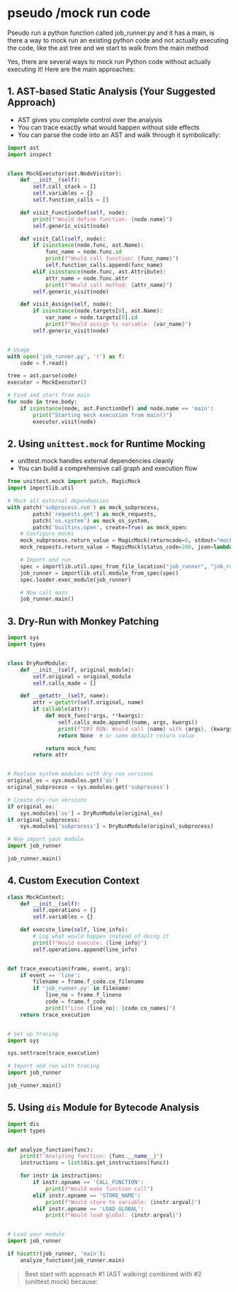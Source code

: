 # pseudo /mock run code

Pseudo run a python function called job_runner.py and it has a main, is there a way to mock run an existing python
code and not actually executing the code, like the ast tree and we start to walk from the main method

Yes, there are several ways to mock run Python code without actually executing it! Here are the main approaches:

## 1. AST-based Static Analysis (Your Suggested Approach)

- AST gives you complete control over the analysis
- You can trace exactly what would happen without side effects
- You can parse the code into an AST and walk through it symbolically:

```python
import ast
import inspect


class MockExecutor(ast.NodeVisitor):
    def __init__(self):
        self.call_stack = []
        self.variables = {}
        self.function_calls = []

    def visit_FunctionDef(self, node):
        print(f"Would define function: {node.name}")
        self.generic_visit(node)

    def visit_Call(self, node):
        if isinstance(node.func, ast.Name):
            func_name = node.func.id
            print(f"Would call function: {func_name}")
            self.function_calls.append(func_name)
        elif isinstance(node.func, ast.Attribute):
            attr_name = node.func.attr
            print(f"Would call method: {attr_name}")
        self.generic_visit(node)

    def visit_Assign(self, node):
        if isinstance(node.targets[0], ast.Name):
            var_name = node.targets[0].id
            print(f"Would assign to variable: {var_name}")
        self.generic_visit(node)


# Usage
with open('job_runner.py', 'r') as f:
    code = f.read()

tree = ast.parse(code)
executor = MockExecutor()

# Find and start from main
for node in tree.body:
    if isinstance(node, ast.FunctionDef) and node.name == 'main':
        print("Starting mock execution from main()")
        executor.visit(node)
```

## 2. Using `unittest.mock` for Runtime Mocking
- unittest.mock handles external dependencies cleanly
- You can build a comprehensive call graph and execution flow

```python
from unittest.mock import patch, MagicMock
import importlib.util

# Mock all external dependencies
with patch('subprocess.run') as mock_subprocess,
        patch('requests.get') as mock_requests,
        patch('os.system') as mock_os_system,
        patch('builtins.open', create=True) as mock_open:
    # Configure mocks
    mock_subprocess.return_value = MagicMock(returncode=0, stdout="mocked output")
    mock_requests.return_value = MagicMock(status_code=200, json=lambda: {"key": "value"})

    # Import and run
    spec = importlib.util.spec_from_file_location("job_runner", "job_runner.py")
    job_runner = importlib.util.module_from_spec(spec)
    spec.loader.exec_module(job_runner)

    # Now call main
    job_runner.main()
```

## 3. Dry-Run with Monkey Patching

```python
import sys
import types


class DryRunModule:
    def __init__(self, original_module):
        self.original = original_module
        self.calls_made = []

    def __getattr__(self, name):
        attr = getattr(self.original, name)
        if callable(attr):
            def mock_func(*args, **kwargs):
                self.calls_made.append((name, args, kwargs))
                print(f"DRY RUN: Would call {name} with {args}, {kwargs}")
                return None  # or some default return value

            return mock_func
        return attr


# Replace system modules with dry-run versions
original_os = sys.modules.get('os')
original_subprocess = sys.modules.get('subprocess')

# Create dry-run versions
if original_os:
    sys.modules['os'] = DryRunModule(original_os)
if original_subprocess:
    sys.modules['subprocess'] = DryRunModule(original_subprocess)

# Now import your module
import job_runner

job_runner.main()
```

## 4. Custom Execution Context

```python
class MockContext:
    def __init__(self):
        self.operations = []
        self.variables = {}

    def execute_line(self, line_info):
        # Log what would happen instead of doing it
        print(f"Would execute: {line_info}")
        self.operations.append(line_info)


def trace_execution(frame, event, arg):
    if event == 'line':
        filename = frame.f_code.co_filename
        if 'job_runner.py' in filename:
            line_no = frame.f_lineno
            code = frame.f_code
            print(f"Line {line_no}: {code.co_names}")
    return trace_execution


# Set up tracing
import sys

sys.settrace(trace_execution)

# Import and run with tracing
import job_runner

job_runner.main()
```

## 5. Using `dis` Module for Bytecode Analysis

```python
import dis
import types


def analyze_function(func):
    print(f"Analyzing function: {func.__name__}")
    instructions = list(dis.get_instructions(func))

    for instr in instructions:
        if instr.opname == 'CALL_FUNCTION':
            print(f"Would make function call")
        elif instr.opname == 'STORE_NAME':
            print(f"Would store to variable: {instr.argval}")
        elif instr.opname == 'LOAD_GLOBAL':
            print(f"Would load global: {instr.argval}")


# Load your module
import job_runner

if hasattr(job_runner, 'main'):
    analyze_function(job_runner.main)
```

>Best start with approach #1 (AST walking) combined with #2 (unittest.mock) because:

